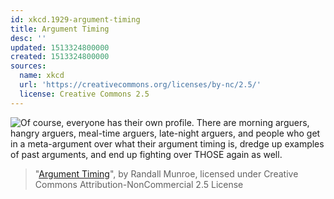 ```yaml
---
id: xkcd.1929-argument-timing
title: Argument Timing
desc: ''
updated: 1513324800000
created: 1513324800000
sources:
  name: xkcd
  url: 'https://creativecommons.org/licenses/by-nc/2.5/'
  license: Creative Commons 2.5
---
```

![Of course, everyone has their own profile. There are morning arguers, hangry arguers, meal-time arguers, late-night arguers, and people who get in a meta-argument over what their argument timing is, dredge up examples of past arguments, and end up fighting over THOSE again as well.](https://imgs.xkcd.com/comics/argument_timing.png)
> "[Argument Timing](https://xkcd.com/1929/)", by Randall Munroe, licensed under Creative Commons Attribution-NonCommercial 2.5 License
